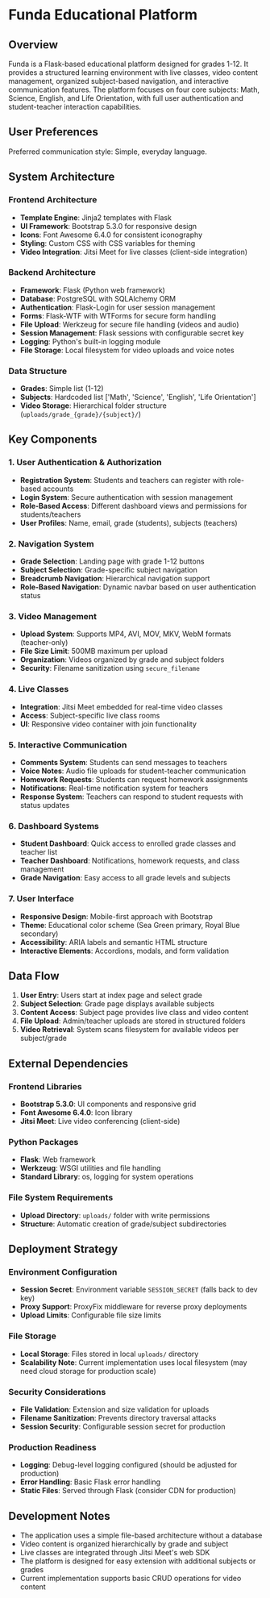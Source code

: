# Funda Educational Platform

## Overview

Funda is a Flask-based educational platform designed for grades 1-12. It provides a structured learning environment with live classes, video content management, organized subject-based navigation, and interactive communication features. The platform focuses on four core subjects: Math, Science, English, and Life Orientation, with full user authentication and student-teacher interaction capabilities.

## User Preferences

Preferred communication style: Simple, everyday language.

## System Architecture

### Frontend Architecture
- **Template Engine**: Jinja2 templates with Flask
- **UI Framework**: Bootstrap 5.3.0 for responsive design
- **Icons**: Font Awesome 6.4.0 for consistent iconography
- **Styling**: Custom CSS with CSS variables for theming
- **Video Integration**: Jitsi Meet for live classes (client-side integration)

### Backend Architecture
- **Framework**: Flask (Python web framework)
- **Database**: PostgreSQL with SQLAlchemy ORM
- **Authentication**: Flask-Login for user session management
- **Forms**: Flask-WTF with WTForms for secure form handling
- **File Upload**: Werkzeug for secure file handling (videos and audio)
- **Session Management**: Flask sessions with configurable secret key
- **Logging**: Python's built-in logging module
- **File Storage**: Local filesystem for video uploads and voice notes

### Data Structure
- **Grades**: Simple list (1-12)
- **Subjects**: Hardcoded list ['Math', 'Science', 'English', 'Life Orientation']
- **Video Storage**: Hierarchical folder structure (`uploads/grade_{grade}/{subject}/`)

## Key Components

### 1. User Authentication & Authorization
- **Registration System**: Students and teachers can register with role-based accounts
- **Login System**: Secure authentication with session management
- **Role-Based Access**: Different dashboard views and permissions for students/teachers
- **User Profiles**: Name, email, grade (students), subjects (teachers)

### 2. Navigation System
- **Grade Selection**: Landing page with grade 1-12 buttons
- **Subject Selection**: Grade-specific subject navigation
- **Breadcrumb Navigation**: Hierarchical navigation support
- **Role-Based Navigation**: Dynamic navbar based on user authentication status

### 3. Video Management
- **Upload System**: Supports MP4, AVI, MOV, MKV, WebM formats (teacher-only)
- **File Size Limit**: 500MB maximum per upload
- **Organization**: Videos organized by grade and subject folders
- **Security**: Filename sanitization using `secure_filename`

### 4. Live Classes
- **Integration**: Jitsi Meet embedded for real-time video classes
- **Access**: Subject-specific live class rooms
- **UI**: Responsive video container with join functionality

### 5. Interactive Communication
- **Comments System**: Students can send messages to teachers
- **Voice Notes**: Audio file uploads for student-teacher communication
- **Homework Requests**: Students can request homework assignments
- **Notifications**: Real-time notification system for teachers
- **Response System**: Teachers can respond to student requests with status updates

### 6. Dashboard Systems
- **Student Dashboard**: Quick access to enrolled grade classes and teacher list
- **Teacher Dashboard**: Notifications, homework requests, and class management
- **Grade Navigation**: Easy access to all grade levels and subjects

### 7. User Interface
- **Responsive Design**: Mobile-first approach with Bootstrap
- **Theme**: Educational color scheme (Sea Green primary, Royal Blue secondary)
- **Accessibility**: ARIA labels and semantic HTML structure
- **Interactive Elements**: Accordions, modals, and form validation

## Data Flow

1. **User Entry**: Users start at index page and select grade
2. **Subject Selection**: Grade page displays available subjects
3. **Content Access**: Subject page provides live class and video content
4. **File Upload**: Admin/teacher uploads are stored in structured folders
5. **Video Retrieval**: System scans filesystem for available videos per subject/grade

## External Dependencies

### Frontend Libraries
- **Bootstrap 5.3.0**: UI components and responsive grid
- **Font Awesome 6.4.0**: Icon library
- **Jitsi Meet**: Live video conferencing (client-side)

### Python Packages
- **Flask**: Web framework
- **Werkzeug**: WSGI utilities and file handling
- **Standard Library**: os, logging for system operations

### File System Requirements
- **Upload Directory**: `uploads/` folder with write permissions
- **Structure**: Automatic creation of grade/subject subdirectories

## Deployment Strategy

### Environment Configuration
- **Session Secret**: Environment variable `SESSION_SECRET` (falls back to dev key)
- **Proxy Support**: ProxyFix middleware for reverse proxy deployments
- **Upload Limits**: Configurable file size limits

### File Storage
- **Local Storage**: Files stored in local `uploads/` directory
- **Scalability Note**: Current implementation uses local filesystem (may need cloud storage for production scale)

### Security Considerations
- **File Validation**: Extension and size validation for uploads
- **Filename Sanitization**: Prevents directory traversal attacks
- **Session Security**: Configurable session secret for production

### Production Readiness
- **Logging**: Debug-level logging configured (should be adjusted for production)
- **Error Handling**: Basic Flask error handling
- **Static Files**: Served through Flask (consider CDN for production)

## Development Notes

- The application uses a simple file-based architecture without a database
- Video content is organized hierarchically by grade and subject
- Live classes are integrated through Jitsi Meet's web SDK
- The platform is designed for easy extension with additional subjects or grades
- Current implementation supports basic CRUD operations for video content